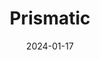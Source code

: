 ---  
layout: startup_page  
title: "Prismatic"  
id: "prismatic.io"  
permalink: "/prismaticprismatic.io01172024/"  
website: "https://prismatic.io/"  
funding_round: "Series B"  
funding_amount: "$22M"  
investors: "Five Elms Capital"  
about: "Prismatic is an embedded integration platform for B2B software companies. It helps companies quickly build integrations to other apps their customers use and add a native integration marketplace to their product. The platform offers an intuitive designer, marketplace, deployment and support, and cloud infrastructure."  
markets: "SaaS, B2B, Software Development"  
hq: "Sioux Falls, South Dakota, United States"  
founded_year: "2019"  
linkedin: "https://www.linkedin.com/company/prismatic-io"  
twitter: "https://twitter.com/prismatic_io"  
instagram: ""  
facebook: "https://www.facebook.com/prismatic.io"  
crunchbase: "https://www.crunchbase.com/organization/prismatic-fb55"  
pitchbook: "https://pitchbook.com/profiles/company/465591-79"  

date_display: "17-Jan-2024"  
date: "2024-01-17"

# SEO Optimization  
meta_title: "Prismatic - Series B Funding ($22M)"  
meta_description: "Prismatic, Prismatic is an embedded integration platform for B2B software companies. It helps companies quickly build integrations to other apps their customers ..."  
meta_keywords: "Prismatic, SaaS, B2B, Software Development, Series B funding"  
canonical_url: "https://startup.projectstartups.com/prismaticprismatic.io01172024/"  
---